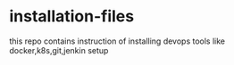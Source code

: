 # installation-files
this repo contains instruction of installing devops tools like docker,k8s,git,jenkin setup
